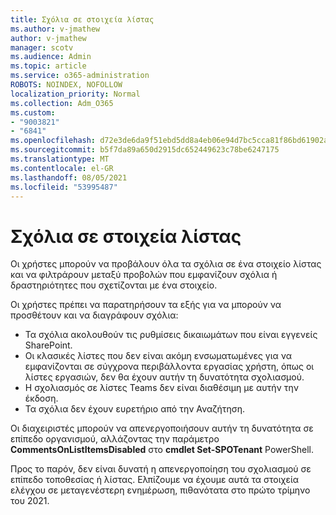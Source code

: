 ```yaml
---
title: Σχόλια σε στοιχεία λίστας
ms.author: v-jmathew
author: v-jmathew
manager: scotv
ms.audience: Admin
ms.topic: article
ms.service: o365-administration
ROBOTS: NOINDEX, NOFOLLOW
localization_priority: Normal
ms.collection: Adm_O365
ms.custom:
- "9003821"
- "6841"
ms.openlocfilehash: d72e3de6da9f51ebd5dd8a4eb06e94d7bc5cca81f86bd61902a9587b00f7b7b0
ms.sourcegitcommit: b5f7da89a650d2915dc652449623c78be6247175
ms.translationtype: MT
ms.contentlocale: el-GR
ms.lasthandoff: 08/05/2021
ms.locfileid: "53995487"
---
```

# <a name="comments-on-list-items"></a>Σχόλια σε στοιχεία λίστας

Οι χρήστες μπορούν να προβάλουν όλα τα σχόλια σε ένα στοιχείο λίστας και να φιλτράρουν μεταξύ προβολών που εμφανίζουν σχόλια ή δραστηριότητες που σχετίζονται με ένα στοιχείο.

Οι χρήστες πρέπει να παρατηρήσουν τα εξής για να μπορούν να προσθέτουν και να διαγράφουν σχόλια:

- Τα σχόλια ακολουθούν τις ρυθμίσεις δικαιωμάτων που είναι εγγενείς SharePoint.
- Οι κλασικές λίστες που δεν είναι ακόμη ενσωματωμένες για να εμφανίζονται σε σύγχρονα περιβάλλοντα εργασίας χρήστη, όπως οι λίστες εργασιών, δεν θα έχουν αυτήν τη δυνατότητα σχολιασμού.
- Η σχολιασμός σε λίστες Teams δεν είναι διαθέσιμη με αυτήν την έκδοση.
- Τα σχόλια δεν έχουν ευρετήριο από την Αναζήτηση.

Οι διαχειριστές μπορούν να απενεργοποιήσουν αυτήν τη δυνατότητα σε επίπεδο οργανισμού, αλλάζοντας την παράμετρο **CommentsOnListItemsDisabled** στο **cmdlet Set-SPOTenant** PowerShell.

Προς το παρόν, δεν είναι δυνατή η απενεργοποίηση του σχολιασμού σε επίπεδο τοποθεσίας ή λίστας. Ελπίζουμε να έχουμε αυτά τα στοιχεία ελέγχου σε μεταγενέστερη ενημέρωση, πιθανότατα στο πρώτο τρίμηνο του 2021.
